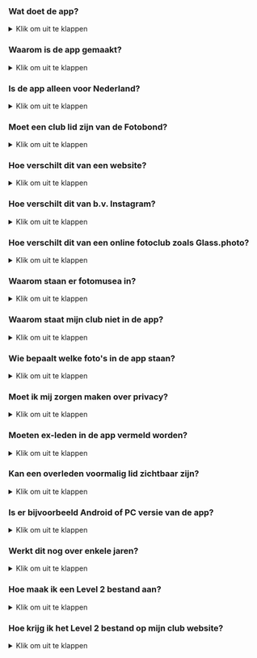 ### Wat doet de app?

<details><summary>Klik om uit te klappen</summary></p>
Dit is de huidige omschrijving in de nederlandse Apple App Store:</p>

> De app toont geselecteerd werk van leden van fotoclubs. 
>
> De app dient dus als een permanente online tentoonstelling van de leden van diverse fotoclubs.
> Een gebruiker kan een club vinden door te bladeren, zoeken op naam of via de interactieve landkaarten.
> Clubleden zijn te vinden door te bladeren, te zoeken op naam of trefwoord en via de lijsten met clubleden.
>
> Clubs kunnen zichzelf toevoegen door het online plaatsen van een lijst met hun leden. In een aparte stap kan de club links naar geselecteerde foto's per lid aanbieden.
> Met deze gegevens kan een zuster macOS app portfolio pagina's voor bestaande websites automatisch genereren.
> Beide apps staan op GitHub.
</details></p>

### Waarom is de app gemaakt?

<details><summary>Klik om uit te klappen</summary></p>
Fotografen worden lid van een fotoclub om hun werk aan elkaar te laten zien.
Dat zien en gezien-worden lukt vrij aardig binnen de club doordat deze om de paar weken bijeen komt.</p>

Zichtbaarheid van werk buiten de club gaat vooral via exposties en de eigen website. Dat lukt maar ten dele:
Expositiebezoekers zijn vooral een vaste kring met familieleden, vrienden en diverse getrouwe bezoekers vanuit omliggende clubs. Bezoekers aantal zijn vaak aardig stabiel.

Online bezoek aan de club website loopt echter al jaren terug.
Vooral omdat kleine websites over het algemeen steeds minder aandacht krijgen: je moet ze vinden, er zijn teveel sites om in de gaten te houden, en de inhoud blijkt vaak onveranderd te zijn sedert een vorig bezoek.
Ofwel, de aandacht van gebruikers is verschoven naar grote websites (zoals nu.nl die druk onderhouden worden) en social media platforms (zoals Facebook en Instagram) waar de gebruiker geleid wordt naar geselecteerde nieuwtjes.</p>

Vandaar dat er behoefte lijkt aan een laagdrempelig platform speciaal om de onderlinge banden tussen fotoclubs aan te halen. En de banden met fotoliefhebbers, maar mischien ook naar je oom in Australië.
Men kan de app dus zien als een online museum voor de amateurfotografie dat altijd open is, en dat groot genoeg is om liefhebbers te trekken omdat er altijd wel iets nieuws is.

We sluiten overigens niet uit dat de app tzt kan melden wanneer er relevante nieuwe foto's binnengekomen zijn. Dat kan een website niet, maar een app wel.
</details></p>

### Is de app alleen voor Nederland?

<details><summary>Klik om uit te klappen</summary></p>
De nadruk ligt voorlopig op Nederland. Maar de app is wereldwijd te gebruiken.
De app ondersteunt bijvoorbeeld zowel Nederlands als Engels. In het Engels heet de app "Photo Club Hub" ipv "Fotoclub Hub".
</details></p>

### Moet een club lid zijn van de Fotobond?

<details><summary>Klik om uit te klappen</summary></p>
De app kan prima omgaan met clubs die geen lid zijn van de Fotobond.
Er zijn voorbeelden te vinden op de landkaarten.
Buitenlandse club zouden per definitie geen lid van de Konijklijke Nederlandse Fotobond zijn.
</details></p>

### Hoe verschilt dit van een website?

<details><summary>Klik om uit te klappen</summary></p>
Een website vereist dat de gebruiker expliciet op zoek gaat naar informatie.
Dat is prima voor het beantwoorden van een explicite vraag (b.v. openingstijden, goedkoopste aanbieder).
Maar kleine websites krijgen tegenwoordig weinig verkeer omdat er vrijwel nooit iets nieuws te vinden is.
En er is niets nieuws te zien omdat er vrijwel geen bezoekers komen. 

Vandaar de trend dat eigen websites van bedrijfjes of individuen vervangen worden door b.v. Facebook pagina's: 
er is altijd wel wat gaande, en je kan je abonneren op notificaties als er iets verandert.

Het hebben van een eigen platform voor foto clubs ipv b.v. "op Facebook zitten", heeft als centraal voordeel dat het er rustiger is:

- minder afleiding door honderd nieuwtjes per dag, over allerlei onderwerpen: "doom scrolling".
- minder afleiding op de pagina's zelf. De gespecializeerde app is dichter tegen een "museum" dan een "bazaar". 
</details></p>

### Hoe verschilt dit van b.v. Instagram?

<details><summary>Klik om uit te klappen</summary></p>
Instagram ziet iedereen als een individue - en kent dus geen club begrip.
Vergeleken met Instagram, heeft deze app...

- geen commercieel doel of budget. Deze app is gratis en advertentievrij.
- geen copieën van de foto's. Foto's en ledenlijst staan bij de clubs.
- geen inlogscherm met bijbehorende wachtwoorden.
- geen mogelijkheid om via de app commentaar op andermans foto's te geven. Dus ook geen moderatie nodig.
- een nadruk op foto's als kunstvorm. Dus geen foto's van je lunch, je verjaardagsfeest of je huisdier.
</details></p>

### Hoe verschilt dit van een online fotoclub zoals Glass.photo?

<details><summary>Klik om uit te klappen</summary></p>
[Glass.photo](www.glass.photo) ziet fotografen als een individue - maar je kunt Glass zien als 1 grote fotoclub.
Vergeleken met Glass, heeft Photo Club Hub...

- geen jaarlijks abonnement en bijbhorend inlogproces. Glass heeft enkele werknemers en maakt dus significante kosten.
- geen copieën van de foto's. Foto's en ledenlijst staan bij de clubs.
- geen mogelijkheid om via de app commentaar op andermans foto's te geven. Dus ook geen moderatie nodig.
- voor de komende tijd een nadruk op Nederlandse gebruikers. Glass is internationaal en engelstalig, al zitten de oprichters in Amsterdam.
- nog geen mogelijkheid om individueen of clubs te "volgen". Maar dat zal bij voldoende gebruik nodig worden.
</details></p>

### Waarom staan er fotomusea in?

<details><summary>Klik om uit te klappen</summary></p>
Omdat het vrij eenvoudig kon. En de doelgroep er iets aan kan hebben.
</details></p>

### Waarom staat mijn club niet in de app?

<details><summary>Klik om uit te klappen</summary></p>
De app is "open". Je kunt zelf een club toevoegen. Hier komen stapsgewijs instructies voor.
De vrijwel volledige lijst met clubs in Brabant-Oost staat erin als demo en om het proces op te starten.
</details></p>

### Wie bepaalt welke foto's in de app staan?

<details><summary>Klik om uit te klappen</summary></p>
De individuele clubs. Zo kan je bijvoorbeeld ervoor kiezen dat foto's van alle clubexposities en individuele exposities van de afgelopen jaren te zien zijn.
Die foto's horen tenslotte het tonen waard te zijn. Maar je kunt ook afspreken dat iedere fotograaf zelf foto's uitkiest voor zijn/naar portfolio in de app.
De app gaat er wel (meer of minder) van uit dat de foto's redelijk geselecteerd zijn. Dus bijvoorbeeld 10 foto's per fotograaf per jaar.
</details></p>

### Moet ik mij zorgen maken over privacy?

<details><summary>Klik om uit te klappen</summary></p>
Nee. Een club beheert zijn eigen gegevens. En die gegevens staan op de club website en worden door de club geleverd en onderhouden.
De gegevens waar het hier om gaat zijn vaak al op bestaande websites te zien: namen van leden, een selectie van foto's.
Maar nu zijn die gegevens in een voor software leesbaar formaat, zodat ze op een consistente, uniforme manier getoond kunnen worden.

De app doet overigens niet aan postadressen, e-mailadressen of telefoonnummers van leden.
De app doet zelfs niet aan postadres van de thuisbasis van de club: 
het zet een club op de kaart via GPS coordinaten die je desgewenst kunt afronden of het midden van de stad kan zetten.
</details></p>

### Moeten ex-leden in de app vermeld worden?

<details><summary>Klik om uit te klappen</summary></p>
Nee. Maar de app is zo gemaakt dat het kan.
Vaak wordt dat gewaaardeerd (b.v. als iemand 20 jaar lid was, en wegens gezondheidsredenen niet meer meedoet met "zijn" club).
"In de app blijven of niet" kan per lid besloten worden. Of per club. Het is wel verstandig om dit met het lid zelf af te stemmen.
Technisch kan een **gebruiker** van de app ook nog eens kiezen of ex-leden getoond worden.
En kan iedere club zelf een beleid op dit punt beslissen: als de club de gegevens niet aanlevert, zijn ze uiteraard niet te zien.
Meer detail hieronder hieronder.
</details></p>

### Kan een overleden voormalig lid zichtbaar zijn?

<details><summary>Klik om uit te klappen</summary></p>
Als een club zijn gegevens niet onderhoudt, zal dit op termijn bij ieder lid gebeuren. 
Het internet heeft hier namelijk nog geen goede oplossing voor. 
Zo kan het op Facebook gebeuren dat een overledene - met de beste bedoelingen - felicitaties kijgt op zijn/haar verjaardag.
Het "zomaar" verwijderen van iemand kan heel pijnlijk zijn voor nabestaanden die de herinnering in ere willen houden.
Maar "zomaar" aanhouden kan mogelijk ook pijnlijk zijn. 
Wij raden dus de clubs 3 basisregels aan:

    1. stem af met de betrokkene.
    2. als de belanghebbenden onbereikbaar zijn, verwijder de gegevens.
    3. probeer de app up to date te houden t.a.v. het onderscheid lid / ex-lid / overledene.

Voor de app betekent dit dat de verantwoording voor de inhoud volledig bij een clubs liggen. 
En als een complete club ophoudt te bestaan, verwijnt die club vroeger of later uit de app
doordat ze de rekening voor hun website niet meer betalen.
</details></p>

### Is er bijvoorbeeld Android of PC versie van de app?

<details><summary>Klik om uit te klappen</summary></p>
De app versie ondersteunt, om praktische redenen, de iPhone en iPad.
Er is een "web" versie in ontwikkeling. Die bekijk je dus in je browser (Chrome, Edge, Safari, Mozilla...) op een computer of mobiel apparaat.
Die web versie levert HTML pagina's die je straks gewoon toevoegt aan een bestaande website (b.v. Wordpress).

De software voor de web webversie heet "Fotoclub Hub HTML" en genereert pagina's uit dezelfde bestanden die gebruikt worden voor "Fotoclub Hub".
Dat voorkomt dubbel werk als eene club zowel de app als hun website moet bijwerken.
Foto Club Hub HTML genereert een (HTML/CSS/js) ledenlijst met links naar de portfolio's van de clubleden.
</details></p>

### Werkt dit nog over enkele jaren?

<details><summary>Klik om uit te klappen</summary></p>
Bij een bedrijf als Adobe mag je aannemen dat alles minstens 10 jaar ondersteund wordt: men betaalt ervoor, 
en het is de verantwoordelijk van Adobe om voor continuiteit te zorgen zolang het product winst maakt.

Hier ligt dit anders: de broncode is openbaar ("open source"), zodat het in principe nooit verloren kan gaan.
Maar de software heeft zo nu en dan onderhoud nodig. En gebruikers verwachten dat het geleidelijk doorgroeit.
Softwareonderhoud en uitbouw vergt in software nogal wat specialistische technisiche kennis.

Aangezien er geen budget is, streven wij ernaar dat er straks voldoende gebruikers zijn dat er meer vrijwillers komen die bereid zijn
incidenteel aan de software te sleutelen. Bijvoorbeeld omdat ze een idee hebben en het zelf kunnen helpen realizeren.
Dat staat of valt bij het kunnen opbouwen van een sucsesvol ecosysteem.
Bij gebruik door bijvoorbeeld 100 clubs is er kans dat er toevallig iemand (b.v. student) tussenzit die mee zou kunnen helpen.
Dit _kan_ gaan sneeuwballen: meer ontwikkelaars > meer functionaliteit > meer gebruikers > meer kans op ontwikkelaars...

Voor een club hoeft deze continuiteitsvraag geen drama te zijn: de investering per club om gegevens aan te leveren zijn heel beperkt.
Zeg maar vergelijkbaar met een andere verbeteringsactie rondom de website.
</details></p>

### Hoe maak ik een Level 2 bestand aan?

<details><summary>Klik om uit te klappen</summary></p>
    
Hier is een apart stappenplan met instructies voor: [tinyurl.com/Level2aanmaken](https://tinyurl.com/Level2aanmaken).
Er is ook een bijbehorende engelstalige versie: [tinyurl.com/Level2aanmaken](https://tinyurl.com/Level2creation).
De nederlandse versie is recenter/beter.
</details></p>

### Hoe krijg ik het Level 2 bestand op mijn club website?

<details><summary>Klik om uit te klappen</summary></p>
    
Hier komt apart stappenplan met instructies voor. Voor de eerste clubs willen wij _tijdelijk_ het bestand wel op een eigen server zetten.

Globale instructies: je kunt via Dashboard > Media bestanden uploaded naar Wordpress.
Dan moet je de URL bewaren (omdat het Level 1 bestand doorverwijst naar de locatie van het Level 2 bestand).

Vermoedelijk bevat WordPress en beveiliging om vooral plaatjes en video te uploaded. En dus een JSON betand weigert.
Daarvoor heb je een Wordpress plug-in nodig. Bijvoorbeeld [https://wordpress.org/plugins/mime-types-plus/](https://wordpress.org/plugins/mime-types-plus/)
</details></p>
